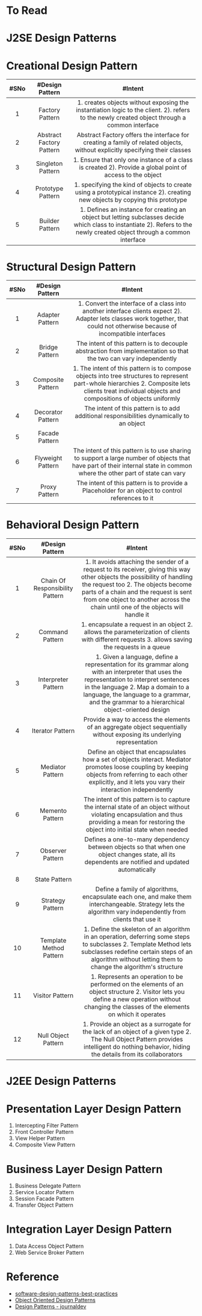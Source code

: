 # To Read

# J2SE Design Patterns
# Creational Design Pattern
|#SNo| #Design Pattern  | #Intent |
| :---:| :---: | :---: | 
|1 | Factory Pattern | 1. creates objects without exposing the instantiation logic to the client. 2). refers to the newly created object through a common interface  |
|2 | Abstract Factory Pattern | Abstract Factory offers the interface for creating a family of related objects, without explicitly specifying their classes |
|3 | Singleton Pattern | 1. Ensure that only one instance of a class is created 2). Provide a global point of access to the object |
|4 | Prototype Pattern | 1. specifying the kind of objects to create using a prototypical instance 2). creating new objects by copying this prototype |
|5 | Builder Pattern | 1. Defines an instance for creating an object but letting subclasses decide which class to instantiate 2). Refers to the newly created object through a common interface |

# Structural Design Pattern
|#SNo| #Design Pattern  | #Intent |
| :---:| :---: | :---: | 
|1 | Adapter Pattern |1. Convert the interface of a class into another interface clients expect 2). Adapter lets classes work together, that could not otherwise because of incompatible interfaces  |
| 2| Bridge Pattern | The intent of this pattern is to decouple abstraction from implementation so that the two can vary independently  |
| 3| Composite Pattern |1. The intent of this pattern is to compose objects into tree structures to represent part-whole hierarchies 2. Composite lets clients treat individual objects and compositions of objects uniformly  |
|4 | Decorator Pattern | The intent of this pattern is to add additional responsibilities dynamically to an object |
|5 | Facade Pattern |  |
|6 | Flyweight Pattern | The intent of this pattern is to use sharing to support a large number of objects that have part of their internal state in common where the other part of state can vary |
|7 | Proxy Pattern |The intent of this pattern is to provide a Placeholder for an object to control references to it  |

# Behavioral Design Pattern
|#SNo| #Design Pattern  | #Intent |
| :---:| :---: | :---: | 
|1 | Chain Of Responsibility Pattern |1. It avoids attaching the sender of a request to its receiver, giving this way other objects the possibility of handling the request too 2. The objects become parts of a chain and the request is sent from one object to another across the chain until one of the objects will handle it  |
| 2| Command Pattern |1. encapsulate a request in an object 2. allows the parameterization of clients with different requests 3. allows saving the requests in a queue  |
| 3| Interpreter Pattern |1. Given a language, define a representation for its grammar along with an interpreter that uses the representation to interpret sentences in the language 2. Map a domain to a language, the language to a grammar, and the grammar to a hierarchical object-oriented design  |
| 4| Iterator Pattern |Provide a way to access the elements of an aggregate object sequentially without exposing its underlying representation  |
| 5| Mediator Pattern |Define an object that encapsulates how a set of objects interact. Mediator promotes loose coupling by keeping objects from referring to each other explicitly, and it lets you vary their interaction independently  |
|6 | Memento Pattern |The intent of this pattern is to capture the internal state of an object without violating encapsulation and thus providing a mean for restoring the object into initial state when needed  |
| 7| Observer Pattern |Defines a one-to-many dependency between objects so that when one object changes state, all its dependents are notified and updated automatically  |
| 8| State Pattern |  |
|9 | Strategy Pattern | Define a family of algorithms, encapsulate each one, and make them interchangeable. Strategy lets the algorithm vary independently from clients that use it |
|10 | Template Method Pattern |1. Define the skeleton of an algorithm in an operation, deferring some steps to subclasses 2. Template Method lets subclasses redefine certain steps of an algorithm without letting them to change the algorithm's structure |
|11 | Visitor Pattern |1. Represents an operation to be performed on the elements of an object structure 2. Visitor lets you define a new operation without changing the classes of the elements on which it operates  |
| 12|Null Object Pattern|1. Provide an object as a surrogate for the lack of an object of a given type 2. The Null Object Pattern provides intelligent do nothing behavior, hiding the details from its collaborators |

# J2EE Design Patterns
# Presentation Layer Design Pattern
1. Intercepting Filter Pattern
2. Front Controller Pattern
3. View Helper Pattern
4. Composite View Pattern
# Business Layer Design Pattern
1. Business Delegate Pattern
2. Service Locator Pattern
3. Session Facade Pattern
4. Transfer Object Pattern
# Integration Layer Design Pattern
1. Data Access Object Pattern
2. Web Service Broker Pattern

# Reference
* [software-design-patterns-best-practices](https://www.educative.io/courses/software-design-patterns-best-practices)
* [Object Oriented Design Patterns](https://www.oodesign.com/)
* [Design Patterns - journaldev](https://www.journaldev.com/1827/java-design-patterns-example-tutorial?utm_source=newsletter&utm_medium=sendy&utm_campaign=emails)


